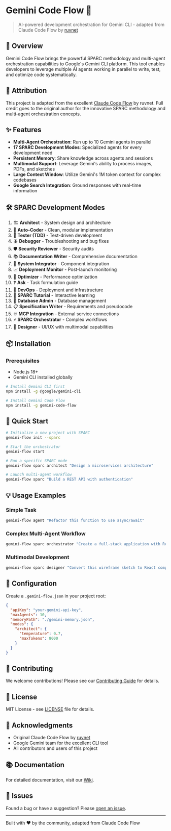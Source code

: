 # Gemini Code Flow 🚀

> AI-powered development orchestration for Gemini CLI - adapted from Claude Code Flow by [ruvnet](https://github.com/ruvnet)

## 🌟 Overview

Gemini Code Flow brings the powerful SPARC methodology and multi-agent orchestration capabilities to Google's Gemini CLI platform. This tool enables developers to leverage multiple AI agents working in parallel to write, test, and optimize code systematically.

## 🙏 Attribution

This project is adapted from the excellent [Claude Code Flow](https://github.com/ruvnet/claude-code-flow) by ruvnet. Full credit goes to the original author for the innovative SPARC methodology and multi-agent orchestration concepts.

## ✨ Features

- **Multi-Agent Orchestration**: Run up to 10 Gemini agents in parallel
- **17 SPARC Development Modes**: Specialized agents for every development need
- **Persistent Memory**: Share knowledge across agents and sessions
- **Multimodal Support**: Leverage Gemini's ability to process images, PDFs, and sketches
- **Large Context Window**: Utilize Gemini's 1M token context for complex codebases
- **Google Search Integration**: Ground responses with real-time information

## 🛠️ SPARC Development Modes

1. 🏗️ **Architect** - System design and architecture
2. 🧠 **Auto-Coder** - Clean, modular implementation
3. 🧪 **Tester (TDD)** - Test-driven development
4. 🪲 **Debugger** - Troubleshooting and bug fixes
5. 🛡️ **Security Reviewer** - Security audits
6. 📚 **Documentation Writer** - Comprehensive documentation
7. 🔗 **System Integrator** - Component integration
8. 📈 **Deployment Monitor** - Post-launch monitoring
9. 🧹 **Optimizer** - Performance optimization
10. ❓ **Ask** - Task formulation guide
11. 🚀 **DevOps** - Deployment and infrastructure
12. 📘 **SPARC Tutorial** - Interactive learning
13. 🔐 **Database Admin** - Database management
14. 📋 **Specification Writer** - Requirements and pseudocode
15. ♾️ **MCP Integration** - External service connections
16. ⚡️ **SPARC Orchestrator** - Complex workflows
17. 🎨 **Designer** - UI/UX with multimodal capabilities

## 📦 Installation

### Prerequisites
- Node.js 18+
- Gemini CLI installed globally

```bash
# Install Gemini CLI first
npm install -g @google/gemini-cli

# Install Gemini Code Flow
npm install -g gemini-code-flow
```

## 🚀 Quick Start

```bash
# Initialize a new project with SPARC
gemini-flow init --sparc

# Start the orchestrator
gemini-flow start

# Run a specific SPARC mode
gemini-flow sparc architect "Design a microservices architecture"

# Launch multi-agent workflow
gemini-flow sparc "Build a REST API with authentication"
```

## 💡 Usage Examples

### Simple Task
```bash
gemini-flow agent "Refactor this function to use async/await"
```

### Complex Multi-Agent Workflow
```bash
gemini-flow sparc orchestrator "Create a full-stack application with React frontend and Node.js backend, including tests and documentation"
```

### Multimodal Development
```bash
gemini-flow sparc designer "Convert this wireframe sketch to React components" --file ./wireframe.png
```

## 🔧 Configuration

Create a `.gemini-flow.json` in your project root:

```json
{
  "apiKey": "your-gemini-api-key",
  "maxAgents": 10,
  "memoryPath": "./gemini-memory.json",
  "modes": {
    "architect": {
      "temperature": 0.7,
      "maxTokens": 8000
    }
  }
}
```

## 🤝 Contributing

We welcome contributions! Please see our [Contributing Guide](CONTRIBUTING.md) for details.

## 📄 License

MIT License - see [LICENSE](LICENSE) file for details.

## 🙌 Acknowledgments

- Original Claude Code Flow by [ruvnet](https://github.com/ruvnet)
- Google Gemini team for the excellent CLI tool
- All contributors and users of this project

## 📚 Documentation

For detailed documentation, visit our [Wiki](https://github.com/luketh/gemini-code-flow/wiki).

## 🐛 Issues

Found a bug or have a suggestion? Please [open an issue](https://github.com/luketh/gemini-code-flow/issues).

---

Built with ❤️ by the community, adapted from Claude Code Flow